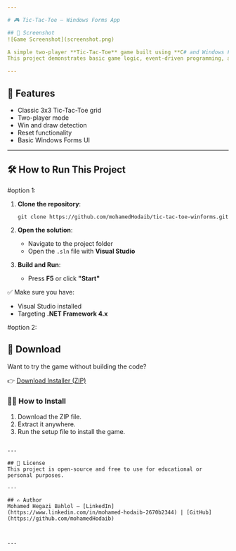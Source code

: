 ```yaml
---

# 🎮 Tic-Tac-Toe – Windows Forms App

## 📸 Screenshot
![Game Screenshot](screenshot.png)

A simple two-player **Tic-Tac-Toe** game built using **C# and Windows Forms** (.NET Framework).  
This project demonstrates basic game logic, event-driven programming, and UI development in a desktop environment.

---
```


## 🚀 Features
- Classic 3x3 Tic-Tac-Toe grid  
- Two-player mode  
- Win and draw detection  
- Reset functionality  
- Basic Windows Forms UI  

---

## 🛠️ How to Run This Project
#option 1:
1. **Clone the repository**:
   ```
   git clone https://github.com/mohamedHodaib/tic-tac-toe-winforms.git
   ```

2. **Open the solution**:
   - Navigate to the project folder  
   - Open the `.sln` file with **Visual Studio**

3. **Build and Run**:
   - Press **F5** or click **"Start"**

✅ Make sure you have:
- Visual Studio installed  
- Targeting **.NET Framework 4.x**



#option 2:
## 💾 Download

Want to try the game without building the code?

👉 [Download Installer (ZIP)](Tic-Tac-Toe.rar)

### 🧑‍💻 How to Install

1. Download the ZIP file.
2. Extract it anywhere.
3. Run the setup file to install the game.

```

---

## 📄 License
This project is open-source and free to use for educational or personal purposes.

---

## ✍️ Author
Mohamed Hegazi Bahlol – [LinkedIn](https://www.linkedin.com/in/mohamed-hodaib-2670b2344) | [GitHub](https://github.com/mohamedHodaib)



---

